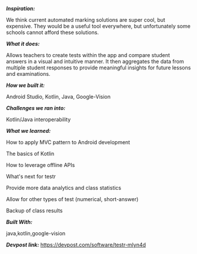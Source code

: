 ***Inspiration:***

We think current automated marking solutions are super cool, but expensive. They would be a useful tool everywhere, but unfortunately some schools cannot afford these solutions.

***What it does:***

Allows teachers to create tests within the app and compare student answers in a visual and intuitive manner. It then aggregates the data from multiple student responses to provide meaningful insights for future lessons and examinations.

***How we built it:***

Android Studio, Kotlin, Java, Google-Vision

***Challenges we ran into:***

Kotlin/Java interoperability

***What we learned:***

How to apply MVC pattern to Android development

The basics of Kotlin

How to leverage offline APIs

What's next for testr

Provide more data analytics and class statistics

Allow for other types of test (numerical, short-answer)

Backup of class results


***Built With:***

java,kotlin,google-vision

***Devpost link:*** https://devpost.com/software/testr-mlyn4d

